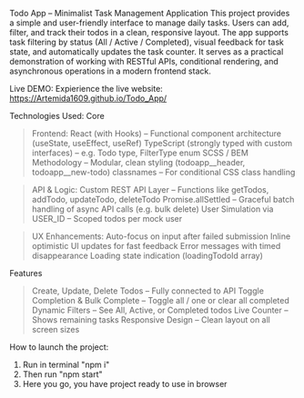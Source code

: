 Todo App – Minimalist Task Management Application
This project provides a simple and user-friendly interface to manage daily tasks. Users can add, filter, and track their todos in a clean, responsive layout. The app supports task filtering by status (All / Active / Completed), visual feedback for task state, and automatically updates the task counter.
It serves as a practical demonstration of working with RESTful APIs, conditional rendering, and asynchronous operations in a modern frontend stack.

Live DEMO: Expierience the live website: https://Artemida1609.github.io/Todo_App/

Technologies Used: Core
  > Frontend:
  > React (with Hooks) – Functional component architecture (useState, useEffect, useRef)
  > TypeScript (strongly typed with custom interfaces) – e.g. Todo type, FilterType enum
  > SCSS / BEM Methodology – Modular, clean styling (todoapp__header, todoapp__new-todo)
  > classnames – For conditional CSS class handling

  > API & Logic:
  > Custom REST API Layer – Functions like getTodos, addTodo, updateTodo, deleteTodo
  > Promise.allSettled – Graceful batch handling of async API calls (e.g. bulk delete)
  > User Simulation via USER_ID – Scoped todos per mock user

  > UX Enhancements:
  > Auto-focus on input after failed submission
  > Inline optimistic UI updates for fast feedback
  > Error messages with timed disappearance
  > Loading state indication (loadingTodoId array)

Features
  > Create, Update, Delete Todos – Fully connected to API
  > Toggle Completion & Bulk Complete – Toggle all / one or clear all completed
  > Dynamic Filters – See All, Active, or Completed todos
  > Live Counter – Shows remaining tasks
  > Responsive Design – Clean layout on all screen sizes

How to launch the project:
  1. Run in terminal "npm i"
  2. Then run "npm start"
  3. Here you go, you have project ready to use in browser